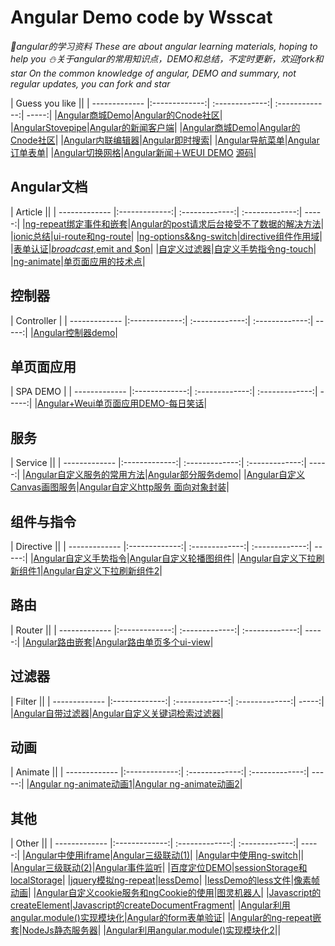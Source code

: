 # Angular Demo code by Wsscat

_:rabbit:angular的学习资料 These are about angular learning materials, hoping to help you :snowman:关于angular的常用知识点，DEMO和总结，不定时更新，欢迎fork和star On the common knowledge of angular, DEMO and summary, not regular updates, you can fork and star_


| Guess you like ||
| ------------- |:-------------:| :-------------:| :-------------:| -----:|
|[Angular商城Demo](https://wscats.github.io/angular-demo/spa/mobie-b2bdemo1/index.html)|[Angular的Cnode社区](https://wscats.github.io/angular-demo/spa/CNode/index.html)|
|[AngularStovepipe](https://wscats.github.io/angular-demo/spa/Stovepipe/index.html)|[Angular的新闻客户端](https://wscats.github.io/angular-demo/spa/TT/index.html)|
|[Angular商城Demo](https://wscats.github.io/angular-demo/spa/mobie-b2bdemo1/index.html)|[Angular的Cnode社区](https://wscats.github.io/angular-demo/spa/CNode/index.html)|
|[Angular内联编辑器](https://wscats.github.io/angular-demo/angularjs5examples/inline-editor/index.html)|[Angular即时搜索](https://wscats.github.io/angular-demo/angularjs5examples/instant-search/index.html)|
|[Angular导航菜单](https://wscats.github.io/angular-demo/angularjs5examples/navigation-menu/index.html)|[Angular订单表单](https://wscats.github.io/angular-demo/angularjs5examples/order-form/index.html)|
|[Angular切换网格](https://wscats.github.io/angular-demo/angularjs5examples/switchable-grid/index.html)|[Angular新闻＋WEUI DEMO](https://wscats.github.io/angular-demo/spa/news/index.html) [源码](https://github.com/Wscats/angular-demo/tree/gh-pages/spa/NodeServerAndApi-Weui-News)|

## Angular文档
| Article ||
| ------------- |:-------------:| :-------------:| :-------------:| -----:|
|[ng-repeat绑定事件和嵌套](ng-repeat绑定事件和嵌套)|[Angular的post请求后台接受不了数据的解决方法](https://github.com/Wscats/angular-demo/issues/4)|
|[ionic总结](https://github.com/Wscats/angular-demo/issues/19)|[ui-route和ng-route](https://github.com/Wscats/angular-demo/issues/17)|
|[ng-options&&ng-switch](https://github.com/Wscats/angular-demo/issues/15)|[directive组件作用域](https://github.com/Wscats/angular-demo/issues/14)|
|[表单认证](https://github.com/Wscats/angular-demo/issues/13)|[$broadcast,$emit and $on](https://github.com/Wscats/angular-demo/issues/11)|
|[自定义过滤器](https://github.com/Wscats/angular-demo/issues/9)|[自定义手势指令ng-touch](https://github.com/Wscats/angular-demo/issues/8)|
|[ng-animate](https://github.com/Wscats/angular-demo/issues/7)|[单页面应用的技术点](https://github.com/Wscats/angular-demo/issues/3)|


## 控制器

| Controller |
| ------------- |:-------------:| :-------------:| :-------------:| -----:|
|[Angular控制器demo](https://wscats.github.io/angular-demo/view/student.html)|


## 单页面应用
| SPA DEMO |
| ------------- |:-------------:| :-------------:| :-------------:| -----:|
|[Angular+Weui单页面应用DEMO-每日笑话](https://wscats.github.io/angular-demo/weui每日笑话.html)|


## 服务
| Service ||
| ------------- |:-------------:| :-------------:| :-------------:| -----:|
|[Angular自定义服务的常用方法](https://github.com/Wscats/angular-demo/blob/gh-pages/%E5%B8%B8%E7%94%A8%E8%87%AA%E5%AE%9A%E4%B9%89%E6%9C%8D%E5%8A%A1%E6%96%B9%E6%B3%95.md)|[Angular部分服务demo](https://wscats.github.io/angular-demo/部分服务demo.html)|
|[Angular自定义Canvas画图服务](https://wscats.github.io/angular-demo/Angular自定义Canvas画图服务.html)|[Angular自定义http服务 面向对象封装](https://wscats.github.io/angular-demo/自定义http服务.html)|

## 组件与指令
| Directive ||
| ------------- |:-------------:| :-------------:| :-------------:| -----:|
|[Angular自定义手势指令](https://wscats.github.io/angular-demo/自定义手势事件.html)|[Angular自定义轮播图组件](https://wscats.github.io/angular-demo/自定义directive轮播图.html)|
|[Angular自定义下拉刷新组件1](https://wscats.github.io/angular-demo/下拉刷新.html)|[Angular自定义下拉刷新组件2](https://wscats.github.io/angular-demo/Angular自定义下拉刷新组件.html)|

## 路由
| Router ||
| ------------- |:-------------:| :-------------:| :-------------:| -----:|
|[Angular路由嵌套](https://wscats.github.io/angular-demo/UI路由嵌套DEMO.html)|[Angular路由单页多个ui-view](https://wscats.github.io/angular-demo/uiRoute/index.html)|

## 过滤器
| Filter ||
| ------------- |:-------------:| :-------------:| :-------------:| -----:|
|[Angular自带过滤器](https://wscats.github.io/angular-demo/angular自带过滤器.html)|[Angular自定义关键词检索过滤器](https://wscats.github.io/angular-demo/自定义关键词检索过滤器.html)|

## 动画
| Animate ||
| ------------- |:-------------:| :-------------:| :-------------:| -----:|
|[Angular ng-animate动画1](https://wscats.github.io/angular-demo/ng-animate动画.html)|[Angular ng-animate动画2](https://wscats.github.io/angular-demo/ng-animate动画2.html)|


## 其他
| Other ||
| ------------- |:-------------:| :-------------:| :-------------:| -----:|
|[Angular中使用iframe](https://wscats.github.io/angular-demo/iframesdemo.html)|[Angular三级联动(1)](https://wscats.github.io/angular-demo/%E4%B8%89%E7%BA%A7%E8%81%94%E5%8A%A8.html)|
|[Angular中使用ng-switch](https://wscats.github.io/angular-demo/ngSwitch.html)||
|[Angular三级联动(2)](https://wscats.github.io/angular-demo/三级联动改进.html)|[Angular事件监听](https://wscats.github.io/angular-demo/事件监听.html)|
|[百度定位DEMO](https://wscats.github.io/angular-demo/百度地图定位DEMO.html)|[sessionStorage和localStorage](https://wscats.github.io/angular-demo/sessionStoragelocalStorage.html)|
|[jquery模拟ng-repeat](https://wscats.github.io/angular-demo/jquery模拟ng-repeat.html)|[lessDemo](https://wscats.github.io/angular-demo/lessDemo.html)|
|[lessDemo的less文件](https://wscats.github.io/angular-demo/stylesheets/styles.less)|[像素帧动画](https://wscats.github.io/angular-demo/像素动画.html)|
|[Angular自定义cookie服务和ngCookie的使用](https://wscats.github.io/angular-demo/ngCookie.html)|[图灵机器人](https://wscats.github.io/angular-demo/图灵机器人.html)|
|[Javascript的createElement](https://wscats.github.io/angular-demo/createElement.html)|[Javascript的createDocumentFragment](https://wscats.github.io/angular-demo/createDocumentFragment.html)|
|[Angular利用angular.module()实现模块化](https://wscats.github.io/angular-demo/angular模块化.html)|[Angular的form表单验证](https://wscats.github.io/angular-demo/form表单验证.html)|
|[Angular的ng-repeat嵌套](https://wscats.github.io/angular-demo/ng-repeat嵌套.html)|[NodeJs静态服务器](https://github.com/Wscats/angular-demo/tree/gh-pages/diyNodeServer)|
|[Angular利用angular.module()实现模块化2](https://wscats.github.io/angular-demo/angular模块化2.html)||
